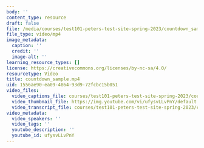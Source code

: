 ```yaml
---
body: ''
content_type: resource
draft: false
file: /media/courses/test101-peters-test-site-spring-2023/countdown_sample_360p_16_9.mp4
file_type: video/mp4
image_metadata:
  caption: ''
  credit: ''
  image-alt: ''
learning_resource_types: []
license: https://creativecommons.org/licenses/by-nc-sa/4.0/
resourcetype: Video
title: countdown_sample.mp4
uid: 1556ae90-ea09-4864-93d9-72fcbc15b051
video_files:
  video_captions_file: courses/test101-peters-test-site-spring-2023/countdown_sample_captions.vtt
  video_thumbnail_file: https://img.youtube.com/vi/ufysvLLvPnY/default.jpg
  video_transcript_file: courses/test101-peters-test-site-spring-2023/countdown_sample_transcript.pdf
video_metadata:
  video_speakers: ''
  video_tags: ''
  youtube_description: ''
  youtube_id: ufysvLLvPnY
---
```

